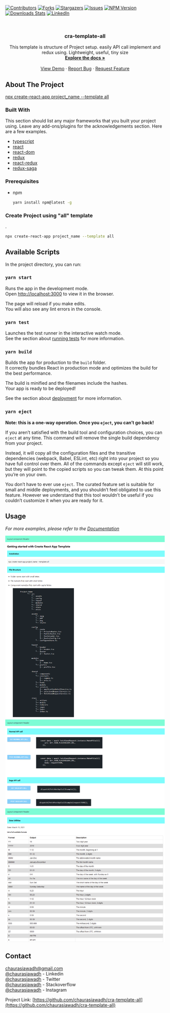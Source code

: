 [![Contributors][contributors-shield]][contributors-url]
[![Forks][forks-shield]][forks-url]
[![Stargazers][stars-shield]][stars-url]
[![Issues][issues-shield]][issues-url]
[![NPM Version][npm-shield]][npm-url]
[![Downloads Stats][npm-downloads]][npm-url]
[![LinkedIn][linkedin-shield]][linkedin-url]

<br />
<p align="center">
  <h3 align="center">cra-template-all</h3>

  <p align="center">
  This template is structure of Project setup. easily API call implement and redux using. Lightweight, useful, tiny size
    <br />
    <a href="https://github.com/chaurasiawadh/cra-template-all"><strong>Explore the docs »</strong></a>
    <br />
    <br />
    <a href="https://github.com/chaurasiawadh/cra-template-all">View Demo</a>
    ·
    <a href="https://github.com/chaurasiawadh/cra-template-all/issues">Report Bug</a>
    ·
    <a href="https://github.com/chaurasiawadh/cra-template-all/issues">Request Feature</a>
  </p>
</p>

## About The Project
[npx create-react-app project_name --template all](https://github.com/chaurasiawadh/cra-template-all)


### Built With

This section should list any major frameworks that you built your project using. Leave any add-ons/plugins for the acknowledgements section. Here are a few examples.
* [typescript](https://www.npmjs.com/package/typescript)
* [react](https://www.npmjs.com/package/react)
* [react-dom](https://www.npmjs.com/package/react-dom)
* [redux](https://www.npmjs.com/package/redux)
* [react-redux](https://www.npmjs.com/package/react-redux)
* [redux-saga](https://www.npmjs.com/package/redux-saga)


### Prerequisites

* npm
  ```sh
  yarn install npm@latest -g
  ```

### Create Project using "all" template
. 
   ```sh
   npx create-react-app project_name --template all
   ```

## Available Scripts

In the project directory, you can run:

### `yarn start`

Runs the app in the development mode.\
Open [http://localhost:3000](http://localhost:3000) to view it in the browser.

The page will reload if you make edits.\
You will also see any lint errors in the console.

### `yarn test`

Launches the test runner in the interactive watch mode.\
See the section about [running tests](https://facebook.github.io/create-react-app/docs/running-tests) for more information.

### `yarn build`

Builds the app for production to the `build` folder.\
It correctly bundles React in production mode and optimizes the build for the best performance.

The build is minified and the filenames include the hashes.\
Your app is ready to be deployed!

See the section about [deployment](https://facebook.github.io/create-react-app/docs/deployment) for more information.

### `yarn eject`

**Note: this is a one-way operation. Once you `eject`, you can’t go back!**

If you aren’t satisfied with the build tool and configuration choices, you can `eject` at any time. This command will remove the single build dependency from your project.

Instead, it will copy all the configuration files and the transitive dependencies (webpack, Babel, ESLint, etc) right into your project so you have full control over them. All of the commands except `eject` will still work, but they will point to the copied scripts so you can tweak them. At this point you’re on your own.

You don’t have to ever use `eject`. The curated feature set is suitable for small and middle deployments, and you shouldn’t feel obligated to use this feature. However we understand that this tool wouldn’t be useful if you couldn’t customize it when you are ready for it.

## Usage

_For more examples, please refer to the [Documentation](https://github.com/chaurasiawadh/cra-template-all/blob/master/template/README.md)_



![Optional Text](https://github.com/chaurasiawadh/cra-template-all/blob/master/screenshot/first.png)
![Optional Text](https://github.com/chaurasiawadh/cra-template-all/blob/master/screenshot/second.png)
![Optional Text](https://github.com/chaurasiawadh/cra-template-all/blob/master/screenshot/third.png)


<!-- CONTACT -->
## Contact

 chaurasiawadh@gmail.com
 <br>
 [@chaurasiawadh](https://www.linkedin.com/in/chaurasiawadh) - Linkedin
 <br>
 [@chaurasiawadh](https://twitter.com/chaurasiawadh) - Twitter
 <br>
 [@chaurasiawadh](https://stackoverflow.com/users/11741753/chaurasia) - Stackoverflow
 <br>
 [@chaurasiawadh](https://www.instagram.com/chaurasiawadh) - Instagram

Project Link: [https://github.com/chaurasiawadh/cra-template-all](https://github.com/chaurasiawadh/cra-template-all)


[contributors-shield]: https://img.shields.io/github/contributors/chaurasiawadh/cra-template-all.svg?style=for-the-badge
[contributors-url]: https://github.com/chaurasiawadh/cra-template-all/graphs/contributors
[forks-shield]: https://img.shields.io/github/forks/chaurasiawadh/cra-template-all.svg?style=for-the-badge
[forks-url]: https://github.com/chaurasiawadh/cra-template-all/network/members
[stars-shield]: https://img.shields.io/github/stars/chaurasiawadh/cra-template-all.svg?style=for-the-badge
[stars-url]: https://github.com/chaurasiawadh/cra-template-all/stargazers
[issues-shield]: https://img.shields.io/github/issues/chaurasiawadh/cra-template-all.svg?style=for-the-badge

[issues-url]: https://github.com/chaurasiawadh/cra-template-all/issues
[linkedin-shield]: https://img.shields.io/badge/-LinkedIn-black.svg?style=for-the-badge&logo=linkedin&colorB=555
[linkedin-url]: https://linkedin.com/in/chaurasiawadh

[npm-shield]: https://img.shields.io/npm/v/cra-template-all.svg?style=for-the-badge
[npm-url]: https://npmjs.org/package/cra-template-all
[npm-downloads]: https://img.shields.io/npm/dm/cra-template-all.svg?style=for-the-badge

